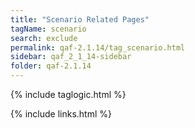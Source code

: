 ```yaml
---
title: "Scenario Related Pages"
tagName: scenario
search: exclude
permalink: qaf-2.1.14/tag_scenario.html
sidebar: qaf_2_1_14-sidebar
folder: qaf-2.1.14
---
```

{% include taglogic.html %}

{% include links.html %}
